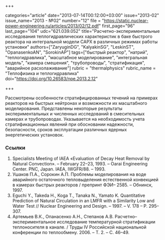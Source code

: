 +++

categories="article"
date="2013-07-14T00:12:00+03:00"
issue="2013-02"
issue_name="2013 - №02"
number="12"
file = "https://static.nuclear-power-engineering.ru/articles/2013/02/12.pdf"
first_page="96"
last_page="104"
udc="621.039.052"
title="Расчетно-экспериментальные исследования теплогидравлических характеристик в баке быстрого реактора на интегральной модели САРХ в различных режимах работы установки"
authors=["ZaryuginDG", "KalyakinSG", "LeskinST", "OpanasenkoAN", "SorokinAP"]
tags=["быстрый реактор", "натрий", "теплогидравлика", "масштабное моделирование", "интегральная модель", "камера смешения", "трубопроводы", "стратификация", "аварийное расхолаживание"]
rubric = "thermalphysics"
rubric_name = "Теплофизика и теплогидравлика"
doi="https://doi.org/10.26583/npe.2013.2.12"

+++

Рассмотрены особенности стратифицированных течений на примерах реакторов на быстрых нейтронах и возможности их масштабного моделирования. Представлены некоторые результаты экспериментальных и численных исследований в смесительных камерах и трубопроводах. Указывается на необходимость учета стратификационных явлений при обосновании надежности, безопасности, сроков эксплуатации различных ядерных энергетических установок.

### Ссылки

1. Specialists Meeting of IAEA «Evaluation of Decay Heat Removal by Natural Convection». – February 22–23, 1993. – Oarai Engineering Center. PNC, Japan. IAEA, IWGFR/88. – 1993.
2. Ушаков П.А., Сорокин А.П. Проблемы моделирования на воде аварийного остаточного тепловыделения естественной конвекцией в камерах быстрых реакторов / препринт ФЭИ– 2585. – Обнинск, 1997.
3. Eguchi Y., Takeda H., Koga T., Tanaka N., Yamato K. Quantitative Prediction of Natural Circulation in an LMFR with a Similarity Low and Water Test // Nuclear Engineering and Design. – 1997. – V. 178 – P. 295–307.
4. Артемьев В.К., Опанасенко А.Н., Степанов А.В. Расчетно–экспериментальное исследование температурной стратификации теплоносителя в канале. / Труды IV Российской национальной конференции по теплообмену. 2006. – Т. 2. – С. 46–49.